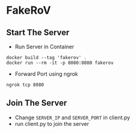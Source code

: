 # FakeRoV

## Start The Server

- Run Server in Container
```
docker build --tag 'fakerov' .
docker run --rm -it -p 8080:8080 fakerov
```

- Forward Port using ngrok
```
ngrok tcp 8080
```

## Join The Server
- Change `SERVER_IP` and `SERVER_PORT` in client.py
- run client.py to join the server
